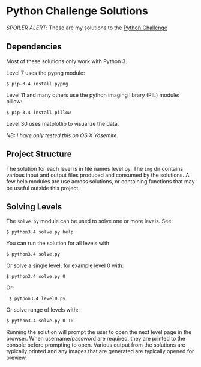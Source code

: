 # Python Challenge Solutions

*SPOILER ALERT*: These are my solutions to the [Python Challenge](http://www.pythonchallenge.com)

## Dependencies

Most of these solutions only work with Python 3. 

Level 7 uses the pypng module:

    $ pip-3.4 install pypng
    
Level 11 and many others use the python imaging library (PIL) module: pillow:

    $ pip-3.4 install pillow
    
Level 30 uses matplotlib to visualize the data.

*NB: I have only tested this on OS X Yosemite.*

## Project Structure

The solution for each level is in file names level<number>.py. The `img` dir contains various input and output files
produced and consumed by the solutions. A few help modules are use across solutions, or containing functions that may
be useful outside this project.
  
## Solving Levels

The `solve.py` module can be used to solve one or more levels. See:

    $ python3.4 solve.py help

You can run the solution for all levels with

    $ python3.4 solve.py
    
Or solve a single level, for example level 0 with:

    $ python3.4 solve.py 0
    
Or:

     $ python3.4 level0.py    
    
Or solve range of levels with:

    $ python3.4 solve.py 0 10
    
Running the solution will prompt the user to open the next level page in the browser. When username/password are required,
they are printed to the console before prompting to open. Various output from the solutions are typically printed 
and any images that are generated are typically opened for preview.

